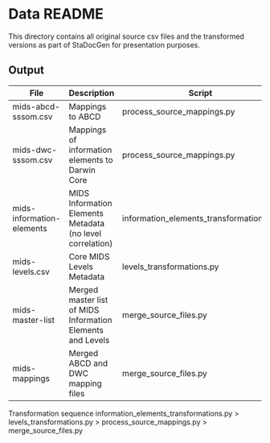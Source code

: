 # Data README
This directory contains all original source csv files and the transformed versions as part of StaDocGen for presentation purposes.

## Output
| File | Description | Script                    |
| -- | -- |---------------------------|
| mids-abcd-sssom.csv | Mappings to ABCD | process_source_mappings.py |
| mids-dwc-sssom.csv | Mappings of information elements to Darwin Core | process_source_mappings.py |
| mids-information-elements | MIDS Information Elements Metadata (no level correlation) | information_elements_transformations.py |
| mids-levels.csv | Core MIDS Levels Metadata | levels_transformations.py |
| mids-master-list | Merged master list of MIDS Information Elements and Levels | merge_source_files.py     |
| mids-mappings | Merged ABCD and DWC mapping files | merge_source_files.py  |

Transformation sequence
information_elements_transformations.py > levels_transformations.py > process_source_mappings.py > merge_source_files.py
